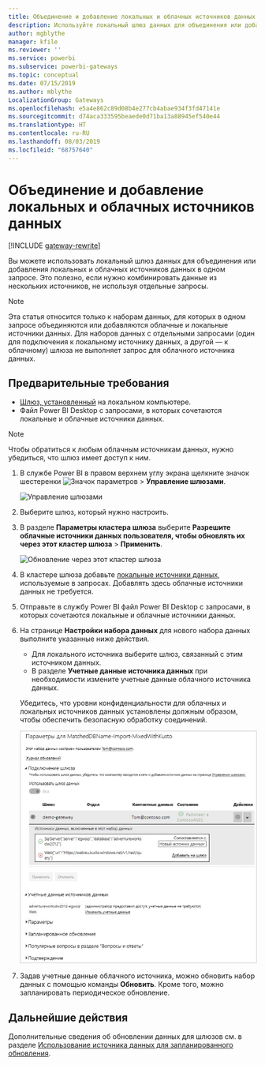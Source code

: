 ```yaml
---
title: Объединение и добавление локальных и облачных источников данных
description: Используйте локальный шлюз данных для объединения или добавления локальных и облачных источников данных в одном запросе.
author: mgblythe
manager: kfile
ms.reviewer: ''
ms.service: powerbi
ms.subservice: powerbi-gateways
ms.topic: conceptual
ms.date: 07/15/2019
ms.author: mblythe
LocalizationGroup: Gateways
ms.openlocfilehash: e5a4e862c89d08b4e277cb4abae934f3fd47141e
ms.sourcegitcommit: d74aca333595beaede0d71ba13a88945ef540e44
ms.translationtype: HT
ms.contentlocale: ru-RU
ms.lasthandoff: 08/03/2019
ms.locfileid: "68757640"
---
```

# <a name="merge-or-append-on-premises-and-cloud-data-sources"></a>Объединение и добавление локальных и облачных источников данных

[!INCLUDE [gateway-rewrite](includes/gateway-rewrite.md)]

Вы можете использовать локальный шлюз данных для объединения или добавления локальных и облачных источников данных в одном запросе. Это полезно, если нужно комбинировать данные из нескольких источников, не используя отдельные запросы.

>[!NOTE]
>Эта статья относится только к наборам данных, для которых в одном запросе объединяются или добавляются облачные и локальные источники данных. Для наборов данных с отдельными запросами (один для подключения к локальному источнику данных, а другой — к облачному) шлюза не выполняет запрос для облачного источника данных.

## <a name="prerequisites"></a>Предварительные требования

- [Шлюз, установленный](/data-integration/gateway/service-gateway-install) на локальном компьютере.
- Файл Power BI Desktop с запросами, в которых сочетаются локальные и облачные источники данных.

>[!NOTE]
>Чтобы обратиться к любым облачным источникам данных, нужно убедиться, что шлюз имеет доступ к ним.

1. В службе Power BI в правом верхнем углу экрана щелкните значок шестеренки ![Значок параметров](media/service-gateway-mashup-on-premises-cloud/icon-gear.png) > **Управление шлюзами**.

    ![Управление шлюзами](media/service-gateway-mashup-on-premises-cloud/manage-gateways.png)

2. Выберите шлюз, который нужно настроить.

3. В разделе **Параметры кластера шлюза** выберите **Разрешите облачные источники данных пользователя, чтобы обновлять их через этот кластер шлюза** > **Применить**.

    ![Обновление через этот кластер шлюза](media/service-gateway-mashup-on-premises-cloud/refresh-gateway-cluster.png)

4. В кластере шлюза добавьте [локальные источники данных](service-gateway-enterprise-manage-scheduled-refresh.md#add-a-data-source), используемые в запросах. Добавлять здесь облачные источники данных не требуется.

5. Отправьте в службу Power BI файл Power BI Desktop с запросами, в которых сочетаются локальные и облачные источники данных.

6. На странице **Настройки набора данных** для нового набора данных выполните указанные ниже действия.

   - Для локального источника выберите шлюз, связанный с этим источником данных.
   - В разделе **Учетные данные источника данных** при необходимости измените учетные данные облачного источника данных.

    Убедитесь, что уровни конфиденциальности для облачных и локальных источников данных установлены должным образом, чтобы обеспечить безопасную обработку соединений.

     ![Параметры набора данных](media/service-gateway-mashup-on-premises-cloud/dataset-settings.png)

7. Задав учетные данные облачного источника, можно обновить набор данных с помощью команды **Обновить**. Кроме того, можно запланировать периодическое обновление.

## <a name="next-steps"></a>Дальнейшие действия

Дополнительные сведения об обновлении данных для шлюзов см. в разделе [Использование источника данных для запланированного обновления](service-gateway-enterprise-manage-scheduled-refresh.md#use-the-data-source-for-scheduled-refresh).
